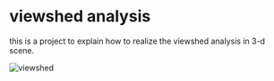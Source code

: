 # viewshed analysis
this is a project to explain how to realize the viewshed analysis in 3-d scene.


![viewshed](https://raw.githubusercontent.com/fanvanzh/viewshed-analysis/master/asset/viewed-analyse.png)
